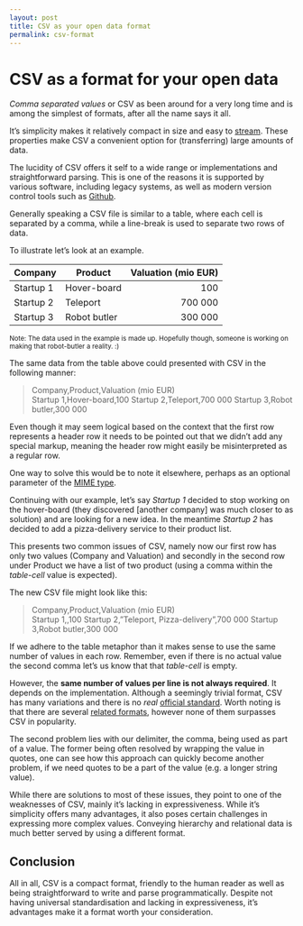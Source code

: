 ```yaml
---
layout: post
title: CSV as your open data format
permalink: csv-format
---
```


# CSV as a format for your open data

*Comma separated values* or CSV as been around for a very long time and is among the simplest of formats, after all the name says it all.

It’s simplicity makes it relatively compact in size and easy to [stream][3]. These properties make CSV a convenient option for (transferring) large amounts of data.

The lucidity of CSV offers it self to a wide range or implementations and straightforward parsing. This is one of the reasons it is supported by various software, including legacy systems, as well as modern version control tools such as [Github][4].

Generally speaking a CSV file is similar to a table, where each cell is separated by a comma, while a line-break is used to separate two rows of data. 

To illustrate let’s look at an example.

| Company   | Product      | Valuation (mio EUR) |
| ----------| ------------ | -------------------:|
| Startup 1 | Hover-board  | 100                 |
| Startup 2 | Teleport     | 700 000             |
| Startup 3 | Robot butler | 300 000             |

<small>Note: The data used in the example is made up. Hopefully though, someone is working on making that robot-butler a reality. :) </small>

The same data from the table above could presented with CSV in the following manner:

> Company,Product,Valuation (mio EUR)    
> Startup 1,Hover-board,100
> Startup 2,Teleport,700 000
> Startup 3,Robot butler,300 000

Even though it may seem logical based on the context that the first row represents a header row it needs to be pointed out that we didn’t add any special markup, meaning the header row might easily be misinterpreted as a regular row.
 
One way to solve this would be to note it elsewhere, perhaps as an optional parameter of the [MIME type][6].

Continuing with our example, let’s say *Startup 1* decided to stop working on the hover-board (they discovered [another company] was much closer to as solution) and are looking for a new idea. In the meantime *Startup 2* has decided to add a pizza-delivery service to their product list.
 
This presents two common issues of CSV, namely now our first row has only two values (Company and Valuation) and secondly in the second row under Product we have a list of two product (using a comma within the *table-cell* value is expected).

The new CSV file might look like this:

> Company,Product,Valuation (mio EUR)    
> Startup 1,,100
> Startup 2,”Teleport, Pizza-delivery”,700 000
> Startup 3,Robot butler,300 000

If we adhere to the table metaphor than it makes sense to use the same number of values in each row. Remember, even if there is no actual value the second comma let’s us know that that *table-cell* is empty. 

However, the **same number of values per line is not always required**. It depends on the implementation. Although a seemingly trivial format, CSV has many variations and there is no *real* [official standard][1]. Worth noting is that there are several [related formats][2], however none of them surpasses CSV in popularity. 

The second problem lies with our delimiter, the comma, being used as part of a value. The former being often resolved by wrapping the value in quotes, one can see how this approach can quickly become another problem, if we need quotes to be a part of the value (e.g. a longer string value). 

While there are solutions to most of these issues, they point to one of the weaknesses of CSV, mainly it’s lacking in expressiveness. While it’s simplicity offers many advantages, it also poses certain challenges in expressing more complex values. Conveying hierarchy and relational data is much better served by using a different format.

## Conclusion
All in all, CSV is a compact format, friendly to the human reader as well as being straightforward to write and parse programmatically. Despite not having universal standardisation and lacking in expressiveness, it’s advantages make it a format worth your consideration.

[1]:http://tools.ietf.org/html/rfc4180
[2]:https://en.wikipedia.org/wiki/Delimiter-separated_values
[3]:http://stackoverflow.com/questions/1216380/what-is-a-stream
[4]:https://help.github.com/articles/rendering-csv-and-tsv-data/
[5]:http://hendohover.com
[6]:https://tools.ietf.org/html/rfc4180#page-4